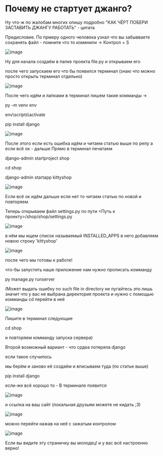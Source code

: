 # Почему не стартует джанго?
Ну что-ж по жалобам многих опишу подробно 
"КАК ЧЁРТ ПОБЕРИ ЗАСТАВИТЬ
ДЖАНГУ РАБОТАТЬ" - цитата

Предисловие. По прмеру одного человека узнал что вы забывваете сохранять 
файл - помните что то изменили -> Контрол + S

![image](https://user-images.githubusercontent.com/103320407/223197600-e6e4febf-513f-417f-a09b-3ae5102fed17.png)


Ну для начала создаём в папке проекта file.py и открываем его

после чего запускаем его что бы появился терминал (знаю что можно просто открыть терминал отдельно)

![image](https://user-images.githubusercontent.com/103320407/222906062-4af8137b-e0cd-4400-a8b1-4dde08ed284f.png)

После чего идём и лапками в терминал пишем такие комманды ->


py -m venv env

env\scripts\activate

pip install django


![image](https://user-images.githubusercontent.com/103320407/222906170-30512e34-6bb4-40cf-8747-1f0c21a3b55d.png)

После этого если есть ошибка идём и читаем статью выше по репу а если всё ок - дальше
Прямо в терминал печатаем 


django-admin startproject shop

cd shop

django-admin startapp kittyshop


![image](https://user-images.githubusercontent.com/103320407/222906467-66b3fbb5-a1a8-40c7-9e93-15fd3138d833.png)

Если всё ок идём дальше если нет то читаем статью по новой и повторяем

Теперь открываем файл settings.py по пути <Путь к проекту>/shop/shop/settings.py

![image](https://user-images.githubusercontent.com/103320407/222906565-254479a9-02d6-4cf4-ba83-acccec60908d.png)

в нём мы ищем список называемый INSTALLED_APPS
в него добавляем новою строку 'kittyshop'

![image](https://user-images.githubusercontent.com/103320407/222906686-cedf6556-d592-48c9-99b5-a46dc0122df6.png)

после чего мы готовы к работе!

что-бы запустить наше приложение нам нужно прописать комманду


py manage.py runserver


(Может выдать ошибку no such file in directory
не пугайтесь это лишь значит что у вас не выбрана директория проекта и нужно с помощью
комманды cd перейти в неё 

![image](https://user-images.githubusercontent.com/103320407/222906971-58cbd2f3-3da8-4f82-a8a8-1e3b2ff050ce.png)

Пишите в терминал следующие 


cd shop

и повторяем комманду запуска сервера)

Второй возможный вариант - что срдеа потеряла django 

если такое случилось

мы берём и заново её создаём и вписываем туда (по статье выше)

pip install django


если-же всё хорошо то - 
В терминале появится 

![image](https://user-images.githubusercontent.com/103320407/222906798-5956b1b9-bd36-477f-aa43-89cc9afc8cf7.png)

и ссылка на ваш сайт (локальная друзьям можете не кидать ;3)

![image](https://user-images.githubusercontent.com/103320407/222906853-832de109-5119-48ea-ab8d-d8c1122e7edd.png)

можно перейти нажав на неё с зажатым контролом

![image](https://user-images.githubusercontent.com/103320407/222906883-6fd64191-caf7-4ca3-ac6b-9e100851e0cd.png)

Если вы видите эту страничку вы молодец! и у вас всё настроенно верно!




